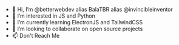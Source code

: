 - 👋 Hi, I’m @betterwebdev alias BalaTBR alias @invincibleinventor
- 👀 I’m interested in JS and Python
- 🌱 I’m currently learning ElectronJS and TailwindCSS
- 💞️ I’m looking to collaborate on open source projects
- 📫 Don't Reach Me

<!---
betterwebdev/betterwebdev is a ✨ special ✨ repository because its `README.md` (this file) appears on your GitHub profile.
You can click the Preview link to take a look at your changes.
--->
